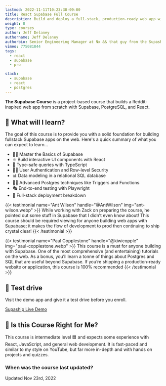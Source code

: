 ```yaml
---
lastmod: 2022-11-11T10:23:30-09:00
title: React Supabase Full Course
description: Build and deploy a full-stack, production-ready web app with Supabase, React, and Postgres.
weight: 0
type: courses
author: Jeff Delaney
authorname: Jeff Delaney
authorbio: Senior Engineering Manager at Nx && that guy from the Supaship YouTube channel
vimeo: 775081844
tags:
  - react
  - supabase
  - pro

stack:
  - supabase
  - react
  - postgres
---
```


**The Supabase Course** is a project-based course that builds a Reddit-inspired web app from scratch with Supabase, PostgreSQL, and React.

## 🦄 What will I learn?

The goal of this course is to provide you with a solid foundation for building fullstack Supabase apps on the web. Here's a quick summary of what you can expect to learn...

- 👨‍🎤 Master the Basics of Supabase
- ⚛ Build interactive UI components with React
- 💪 Type-safe queries with TypeScript
- 👨‍🚀 User Authentication and Row-level Security
- 📊 Data modeling in a relational SQL database
- 👨‍🔬 Advanced Postgres techniques like Triggers and Functions
- 🎭 End-to-end testing with Playwright
- 🚀 Full-stack deployment breakdown

<div class="row tweet-grid">
{{< testimonial name="Ant Wilson" handle="@AntWilson" img="ant-wilson.webp" >}}
  While working with Zack on preparing the course, he pointed out some stuff in Supabase that I didn’t even know about!
  This course should be <span class="hi">required viewing</span> for anyone building web apps with Supabase; it makes the flow of development to prod then continuing to ship crystal clear!
{{< /testimonial >}}


{{< testimonial name="Paul Copplestone" handle="@kiwicopple" img="paul-copplestone.webp" >}}
  This course is a must for anyone building with Supabase. One of the most comprehensive (and entertaining) tutorials on the web. As a bonus, you’ll <span class="hi">learn a tonne</span> of things about Postgres and SQL that are useful beyond Supabase.
  If you’re shipping a production-ready website or application, this course is 100% recommended
{{< /testimonial >}}
</div>


## 🚀 Test drive

Visit the demo app and give it a test drive before you enroll. 

<div>
<a href="https://supaship.io" class="btn btn-green">Supaship Live Demo</a>
</div>



## 🤔 Is this Course Right for Me?

<div class="box box-blue">
This course is intermediate level 🟦 and expects some experience with React, JavaScript, and general web development. It is fast-paced and similar to my style on YouTube, but far more in-depth and with hands on projects and quizzes. 
</div>

### When was the course last updated?

<span class="tag tag-sm tag-pro">Updated Nov 23rd, 2022</span>
